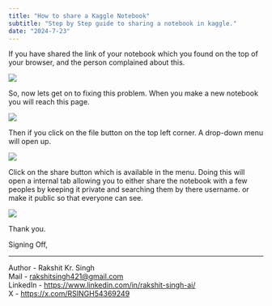 ```yaml
---
title: "How to share a Kaggle Notebook"
subtitle: "Step by Step guide to sharing a notebook in kaggle."
date: "2024-7-23"
---
```


If you have shared the link of your notebook which you found on the top of your browser, and the person complained about this.

<img src="https://blog-greatrsingh-storage.s3.ap-south-1.amazonaws.com/share-2.png"/>

So, now lets get on to fixing this problem. When you make a new notebook you will reach this page.

<img src="https://blog-greatrsingh-storage.s3.ap-south-1.amazonaws.com/share-1.png"/>

Then if you click on the file button on the top left corner. A drop-down menu will open up.

<img src="https://blog-greatrsingh-storage.s3.ap-south-1.amazonaws.com/share-3.png"/>

Click on the share button which is available in the menu. Doing this will open a internal tab allowing you to either share the notebook with a few peoples by keeping it private and searching them by there username. or make it public so that everyone can see.

<img src="https://blog-greatrsingh-storage.s3.ap-south-1.amazonaws.com/share-4.png"/>

Thank you.

Signing Off,

----

Author - Rakshit Kr. Singh <br>
Mail - rakshitsingh421@gmail.com <br>
LinkedIn - https://www.linkedin.com/in/rakshit-singh-ai/ <br>
X - https://x.com/RSINGH54369249 <br>
